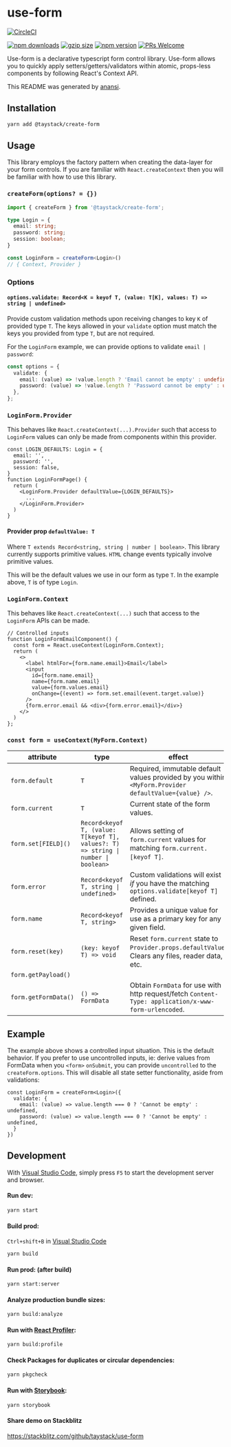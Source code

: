 # use-form
[![CircleCI](https://circleci.com/gh/taystack/use-form.svg?style=shield)](https://circleci.com/gh/taystack/use-form)

[![npm downloads](https://img.shields.io/npm/dm/use-form.svg?style=flat-square)](https://www.npmjs.com/package/use-form)
[![gzip size](https://img.badgesize.io/https://unpkg.com/use-form?compression=gzip&amp;style=flat-square)](https://unpkg.com/use-form)
[![npm version](https://img.shields.io/npm/v/use-forms.svg?style=flat-square)](https://www.npmjs.com/package/use-form)
[![PRs Welcome](https://img.shields.io/badge/PRs-welcome-brightgreen.svg?style=flat-square)](http://makeapullrequest.com)

Use-form is a declarative typescript form control library. Use-form allows you to quickly apply setters/getters/validators within atomic, props-less components by following React's Context API.

This README was generated by [anansi](https://github.com/ntucker/anansi/tree/master/packages/generator-js#readme).

## Installation
```bash
yarn add @taystack/create-form
```

## Usage

This library employs the factory pattern when creating the data-layer for your form controls.
If you are familiar with `React.createContext` then you will be familiar with how to use this library.

### `createForm(options? = {})`
```typescript
import { createForm } from '@taystack/create-form';

type Login = {
  email: string;
  password: string;
  session: boolean;
}

const LoginForm = createForm<Login>()
// { Context, Provider }
```

### Options
#### `options.validate: Record<K = keyof T, (value: T[K], values: T) => string | undefined>`
Provide custom validation methods upon receiving changes to key `K` of provided type `T`.
The keys allowed in your `validate` option must match the keys you provided from type `T`,
but are not required.

For the `LoginForm` example, we can provide options to validate `email | password`:
```typescript
const options = {
  validate: {
    email: (value) => !value.length ? 'Email cannot be empty' : undefined,
    password: (value) => !value.length ? 'Password cannot be empty' : undefined,
  },
};
```

### `LoginForm.Provider`
This behaves like `React.createContext(...).Provider` such that access to `LoginForm` values can only be made from components within this provider.
```tsx
const LOGIN_DEFAULTS: Login = {
  email: '',
  password: '',
  session: false,
}
function LoginFormPage() {
  return (
    <LoginForm.Provider defaultValue={LOGIN_DEFAULTS}>
      ...
    </LoginForm.Provider>
  )
}
```

#### Provider prop `defaultValue: T`
Where `T extends Record<string, string | number | boolean>`. This library currently supports primitive values. `HTML` change events typically involve primitive values.

This will be the default values we use in our form as type `T`. In the example above, `T` is of type `Login`.

### `LoginForm.Context`
This behaves like `React.createContext(...)` such that access to the `LoginForm` APIs can be made.
```tsx
// Controlled inputs
function LoginFormEmailComponent() {
  const form = React.useContext(LoginForm.Context);
  return (
    <>
      <label htmlFor={form.name.email}>Email</label>
      <input
        id={form.name.email}
        name={form.name.email}
        value={form.values.email}
        onChange={(event) => form.set.email(event.target.value)}
      />
      {form.error.email && <div>{form.error.email}</div>}
    </>
  )
};
```

### `const form = useContext(MyForm.Context)`

|**attribute**|**type**|**effect**|
|---|---|---|
|`form.default`|`T`|Required, immutable default values provided by you within `<MyForm.Provider defaultValue={value} />`.|
|`form.current`|`T`|Current state of the form values.|
|`form.set[FIELD]()`|`Record<keyof T, (value: T[keyof T], values?: T) => string \| number \| boolean>`|Allows setting of `form.current` values for matching `form.current.[keyof T]`.|
|`form.error`|`Record<keyof T, string \| undefined>`|Custom validations will exist *if* you have the matching `options.validate[keyof T]` defined.|
|`form.name`|`Record<keyof T, string>`|Provides a unique value for use as a primary key for any given field.|
|`form.reset(key)`|`(key: keyof T) => void`|Reset `form.current` state to `Provider.props.defaultValue`. Clears any files, reader data, etc.|
|`form.getPayload()`|||
|`form.getFormData()`|`() => FormData`|Obtain `FormData` for use with http request/fetch `Content-Type: application/x-www-form-urlencoded`.|

## Example
The example above shows a controlled input situation. This is the default behavior. If you prefer to use uncontrolled inputs, ie: derive values from FormData when you `<form>` `onSubmit`, you can provide `uncontrolled` to the `createForm.options`. This will disable all state setter functionality, aside from validations:
```tsx
const LoginForm = createForm<Login>({
  validate: {
    email: (value) => value.length === 0 ? 'Cannot be empty' : undefined,
    password: (value) => value.length === 0 ? 'Cannot be empty' : undefined,
  }
})
```


## Development

With [Visual Studio Code](https://code.visualstudio.com), simply press `F5` to start the development server and browser.

#### Run dev:

```bash
yarn start
```

#### Build prod:

`Ctrl+shift+B` in [Visual Studio Code](https://code.visualstudio.com)

```bash
yarn build
```

#### Run prod: (after build)

```bash
yarn start:server
```

#### Analyze production bundle sizes:

```bash
yarn build:analyze
```

#### Run with [React Profiler](https://reactjs.org/blog/2018/09/10/introducing-the-react-profiler.html):

```bash
yarn build:profile
```

#### Check Packages for duplicates or circular dependencies:

```bash
yarn pkgcheck
```


#### Run with [Storybook](https://storybook.js.org/):

```bash
yarn storybook
```


#### Share demo on Stackblitz

https://stackblitz.com/github/taystack/use-form
